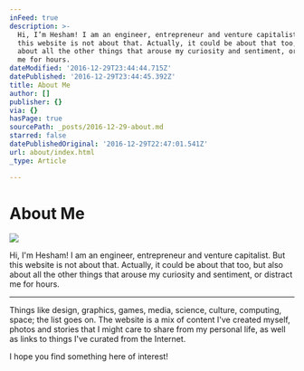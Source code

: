 ```yaml
---
inFeed: true
description: >-
  Hi, I’m Hesham! I am an engineer, entrepreneur and venture capitalist. But
  this website is not about that. Actually, it could be about that too, but also
  about all the other things that arouse my curiosity and sentiment, or distract
  me for hours.
dateModified: '2016-12-29T23:44:44.715Z'
datePublished: '2016-12-29T23:44:45.392Z'
title: About Me
author: []
publisher: {}
via: {}
hasPage: true
sourcePath: _posts/2016-12-29-about.md
starred: false
datePublishedOriginal: '2016-12-29T22:47:01.541Z'
url: about/index.html
_type: Article

---
```

# About Me
![](https://the-grid-user-content.s3-us-west-2.amazonaws.com/e551bf05-5d1c-4036-8df9-0a18c4ed0141.jpg)

Hi, I'm Hesham! I am an engineer, entrepreneur and venture capitalist. But this website is not about that. Actually, it could be about that too, but also about all the other things that arouse my curiosity and sentiment, or distract me for hours.

---

Things like design, graphics, games, media, science, culture, computing, space; the list goes on. The website is a mix of content I've created myself, photos and stories that I might care to share from my personal life, as well as links to things I've curated from the Internet.

I hope you find something here of interest!